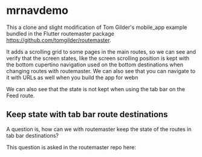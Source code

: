 # mrnavdemo

This a clone and slight modification of Tom Gilder's mobile_app example
bundled in the Flutter routemaster package 
https://github.com/tomgilder/routemaster.

It adds a scrolling grid to some pages in the main routes, so we can see
and verify that the screen states, like the screen scrolling position is kept 
with the bottom cupertino navigation used on the bottom destinations when 
changing routes with routemaster. We can also see that you can navigate to 
it with URLs as well when you build the app for webn

We can also see that the state is not kept when using the tab bar on the
Feed route. 

## Keep state with tab bar route destinations
A question is, how can we with routemaster keep the state of the routes
in tab bar destinations?

This question is asked in the routemaster repo here:

